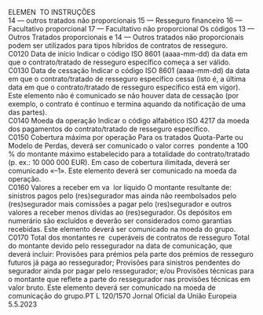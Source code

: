  
ELEMEN ­
TO  INSTRUÇÕES  
14 — outros tratados não proporcionais 
15 — Resseguro financeiro 
16 — Facultativo proporcional 
17 — Facultativo não proporcional 
Os códigos 13 — Outros Tratados proporcionais e 14 — Outros tratados não proporcionais 
podem ser utilizados para tipos híbridos de contratos de resseguro.  
C0120  Data de início  Indicar o código ISO 8601 (aaaa-mm-dd) da data em que o contrato/tratado de resseguro 
específico começa a ser válido.  
C0130  Data de cessação  Indicar o código ISO 8601 (aaaa-mm-dd) da data em que o contrato/tratado de resseguro 
específico cessa (isto é, a última data em que o contrato/tratado de resseguro específico está 
em vigor). Este elemento não é comunicado se não houver data de cessação (por exemplo, o 
contrato é contínuo e termina aquando da notificação de uma das partes).  
C0140  Moeda da operação  Indicar o código alfabético ISO 4217 da moeda dos pagamentos do contrato/tratado de 
resseguro específico.  
C0150  Cobertura máxima por 
operação  Para os tratados Quota-Parte ou Modelo de Perdas, deverá ser comunicado o valor corres ­
pondente a 100 % do montante máximo estabelecido para a totalidade do contrato/tratado 
(p. ex.: 10 000 000 EUR). Em caso de cobertura ilimitada, deverá ser comunicado «–1». 
Este elemento deverá ser comunicado na moeda da operação.  
C0160  Valores a receber em va ­
lor líquido  O montante resultante de: sinistros pagos pelo (res)segurador mas ainda não reembolsados 
pelo (res)segurador mais comissões a pagar pelo (res)segurador e outros valores a receber 
menos dívidas ao (res)segurador. Os depósitos em numerário são excluídos e deverão ser 
considerados como garantias recebidas. 
Este elemento deverá ser comunicado na moeda do grupo.  
C0170  Total dos montantes re ­
cuperáveis de contratos 
de resseguro  Total do montante devido pelo ressegurador na data de comunicação, que deverá incluir: 
Provisões para prémios pela parte dos prémios de resseguro futuros já paga ao ressegurador; 
Provisões para sinistros pendentes do segurador ainda por pagar pelo ressegurador; e/ou 
Provisões técnicas para o montante que reflete a parte do ressegurador nas provisões técnicas 
em valor bruto. Este elemento deverá ser comunicado na moeda de comunicação do grupo.PT  L 120/1570 Jornal Oficial da União Europeia 5.5.2023